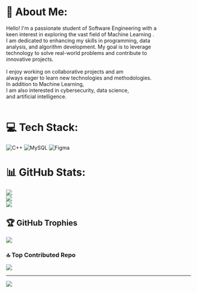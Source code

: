 # 💫 About Me:
Hello! I'm a passionate student of Software Engineering with a<br> keen interest in exploring the vast field of Machine Learning .<br>I am dedicated to enhancing my skills in programming, data<br> analysis, and algorithm development. My goal is to leverage <br>technology to solve real-world problems and contribute to <br>innovative projects.<br><br>I enjoy working on collaborative projects and am<br> always eager to learn new technologies and methodologies.<br> In addition to Machine Learning,<br> I am also interested in cybersecurity, data science, <br>and artificial intelligence.<br><br>


# 💻 Tech Stack:
![C++](https://img.shields.io/badge/c++-%2300599C.svg?style=for-the-badge&logo=c%2B%2B&logoColor=white) ![MySQL](https://img.shields.io/badge/mysql-4479A1.svg?style=for-the-badge&logo=mysql&logoColor=white) ![Figma](https://img.shields.io/badge/figma-%23F24E1E.svg?style=for-the-badge&logo=figma&logoColor=white)
# 📊 GitHub Stats:
![](https://github-readme-stats.vercel.app/api?username=pasha6063&theme=blue_navy&hide_border=false&include_all_commits=true&count_private=false)<br/>
![](https://nirzak-streak-stats.vercel.app/?user=pasha6063&theme=blue_navy&hide_border=false)<br/>
![](https://github-readme-stats.vercel.app/api/top-langs/?username=pasha6063&theme=blue_navy&hide_border=false&include_all_commits=true&count_private=false&layout=compact)

## 🏆 GitHub Trophies
![](https://github-profile-trophy.vercel.app/?username=pasha6063&theme=radical&no-frame=false&no-bg=true&margin-w=4)

### 🔝 Top Contributed Repo
![](https://github-contributor-stats.vercel.app/api?username=pasha6063&limit=5&theme=dark&combine_all_yearly_contributions=true)

---
[![](https://visitcount.itsvg.in/api?id=pasha6063&icon=0&color=0)](https://visitcount.itsvg.in)

<!-- Proudly created with GPRM ( https://gprm.itsvg.in ) -->
